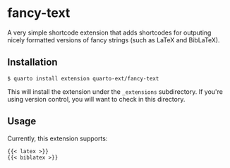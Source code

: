 # fancy-text

A very simple shortcode extension that adds shortcodes for outputing nicely formatted versions of fancy strings (such as LaTeX and BibLaTeX). 

## Installation

```
$ quarto install extension quarto-ext/fancy-text
```

This will install the extension under the `_extensions` subdirectory. If you're using version control, you will want to check in this directory.

## Usage

Currently, this extension supports:

```
{{< latex >}}
{{< biblatex >}}
```